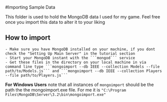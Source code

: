 #Importing Sample Data

This folder is used to hold the MongoDB data I used for my game. Feel free once you import this data to alter it to your liking

## How to import

	- Make sure you have MongoDB installed on your machine, if you dont check the "Setting Up Main Server" in the tutorial section
	- Start your MongoDB instant with the ```mongod``` service
	- Get these files in the directory on your local machine in via command line type ```mongoimport --db IEEE --collection Models --file path/to/Models.js``` and ```mongoimport --db IEEE --collection Players --file path/to/Players.js```

**For Windows Users** note that all instances of ```mongoimport``` should be the path the the mongoimport.exe file. For me it is ```"C:\Program Files\MongoDB\Server\3.2\bin\mongoimport.exe"```

